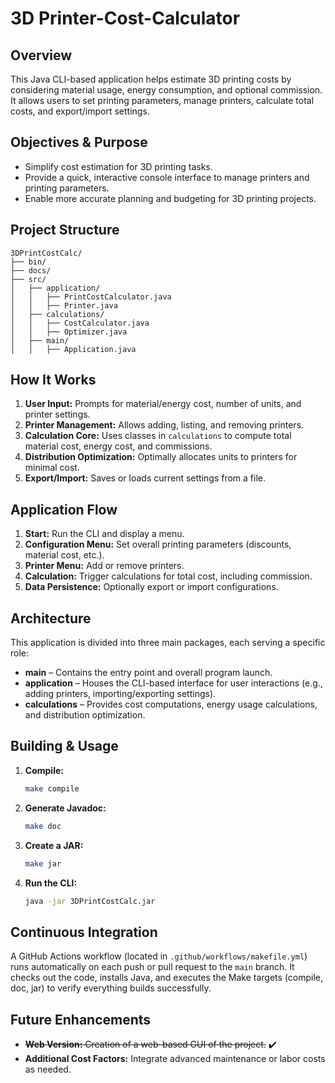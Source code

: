 # 3D Printer-Cost-Calculator

## Overview
This Java CLI-based application helps estimate 3D printing costs by considering material usage, energy consumption, and optional commission. It allows users to set printing parameters, manage printers, calculate total costs, and export/import settings.

## Objectives & Purpose
* Simplify cost estimation for 3D printing tasks.  
* Provide a quick, interactive console interface to manage printers and printing parameters.  
* Enable more accurate planning and budgeting for 3D printing projects.

## Project Structure
```
3DPrintCostCalc/
├── bin/
├── docs/
├── src/
│   ├── application/
│   │   ├── PrintCostCalculator.java
│   │   ├── Printer.java
│   ├── calculations/
│   │   ├── CostCalculator.java
│   │   ├── Optimizer.java
│   ├── main/
│   │   ├── Application.java
```

## How It Works
1. **User Input:** Prompts for material/energy cost, number of units, and printer settings.  
2. **Printer Management:** Allows adding, listing, and removing printers.  
3. **Calculation Core:** Uses classes in `calculations` to compute total material cost, energy cost, and commissions.  
4. **Distribution Optimization:** Optimally allocates units to printers for minimal cost.  
5. **Export/Import:** Saves or loads current settings from a file.

## Application Flow
1. **Start:** Run the CLI and display a menu.  
2. **Configuration Menu:** Set overall printing parameters (discounts, material cost, etc.).  
3. **Printer Menu:** Add or remove printers.  
4. **Calculation:** Trigger calculations for total cost, including commission.  
5. **Data Persistence:** Optionally export or import configurations.

## Architecture
This application is divided into three main packages, each serving a specific role:
* **main** – Contains the entry point and overall program launch.  
* **application** – Houses the CLI-based interface for user interactions (e.g., adding printers, importing/exporting settings).  
* **calculations** – Provides cost computations, energy usage calculations, and distribution optimization.

## Building & Usage
1. **Compile:**  
   ```bash
   make compile
   ```
2. **Generate Javadoc:**  
   ```bash
   make doc
   ```
3. **Create a JAR:**  
   ```bash
   make jar
   ```
4. **Run the CLI:**  
   ```bash
   java -jar 3DPrintCostCalc.jar
   ```

## Continuous Integration
A GitHub Actions workflow (located in `.github/workflows/makefile.yml`) runs automatically on each push or pull request to the `main` branch. It checks out the code, installs Java, and executes the Make targets (compile, doc, jar) to verify everything builds successfully.

## Future Enhancements
* ~~**Web Version:** Creation of a web-based GUI of the project.~~ ✔️
* **Additional Cost Factors:** Integrate advanced maintenance or labor costs as needed.


